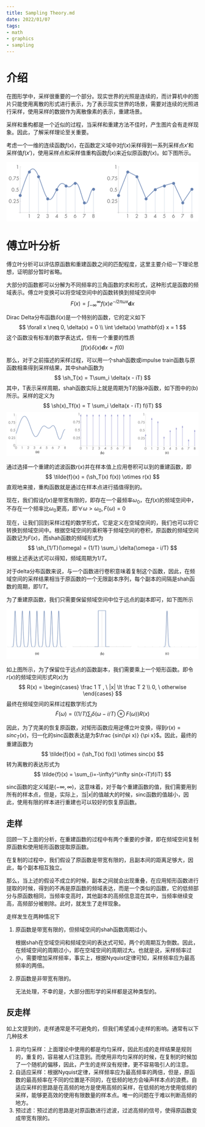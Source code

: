```yaml
---
title: Sampling Theory.md
date: 2022/01/07
tags:
- math
- graphics
- sampling
---
```


# 介绍
在图形学中，采样很重要的一个部分。现实世界的光照是连续的，而计算机中的图片只能使用离散的形式进行表示，为了表示现实世界的场景，需要对连续的光照进行采样，使用采样的数据作为离散像素的表示，重建场景。

采样和重构都是一个近似的过程，当采样和重建方法不佳时，产生图片会有走样现象。因此，了解采样理论至关重要。

考虑一个一维的连续函数$f(x)$，在函数定义域中对$f(x)$采样得到一系列采样点$x'$和采样值$f(x')$，使用采样点和采样值重构函数$\tilde{f}(x)$来近似原函数$f(x)$。如下图所示。

![采样示例](../_img/Sampling%20Theory%20Figure%201.png)

# 傅立叶分析
傅立叶分析可以评估原函数和重建函数之间的匹配程度，这里主要介绍一下理论思想，证明部分暂时省略。

大部分的函数都可以分解为不同频率的三角函数的求和形式，这种形式是函数的频域表示。傅立叶变换可以将空域空间中的函数转换到频域空间中
$$
F(x) = \int_{-\infty}^\infty f(x) e^{-i 2 \pi \omega x} \mathbf{d} x
$$

Dirac Delta分布函数$\delta(x)$是一个特别的函数，它的定义如下
$$
\forall x \neq 0, \delta(x) = 0 \\
\int \delta(x) \mathbf{d} x = 1
$$
这个函数没有标准的数学表达式，但有一个重要的性质
$$
\int f(x) \delta(x) \mathbf{d}x = f(0)
$$

那么，对于之前描述的采样过程，可以用一个shah函数或impulse train函数与原函数相乘得到采样结果，其中shah函数为
$$
\sh_T(x) = T\sum_i \delta(x - iT)
$$
其中，T表示采样周期，shah函数实际上就是周期为T的脉冲函数，如下图中的(b)所示。采样的定义为
$$
\sh(x)_Tf(x) = T \sum_i \delta(x - iT) f(iT)
$$
![采样过程的数学形式](../_img/Sampling_Theory_Figure_2.png)

通过选择一个重建的滤波函数$r(x)$并在样本值上应用卷积可以到的重建函数，即
$$
\tilde{f}(x) = (\sh_T(x) f(x)) \otimes r(x)
$$
直观地来接，重构函数就是通过在样本点进行插值得到的。

现在，我们假设$f(x)$是带宽有限的，即存在一个最频率$\omega_0$，在$f(x)$的频域空间中，不存在一个频率比$\omega_0$更高，即$\forall \omega \gt \omega_0, F(\omega) = 0$

现在，让我们回到采样过程的数学形式，它是定义在空域空间的，我们也可以将它转换到频域空间中。根据空域空间的乘积等于频域空间的卷积，原函数的频域空间函数记为$F(x)$，而shah函数的频域形式为
$$
\sh_{1/T}(\omega) = (1/T) \sum_i \delta(\omega - i/T)
$$
根据上述表达式可以得知，频域周期为$1/T$。

对于delta分布函数来说，与一个函数进行卷积意味着复制这个函数，因此，在频域空间的采样结果相当于原函数的一个无限副本序列，每个副本的间隔是shah函数的周期，即$1/T$。

为了重建原函数，我们只需要保留频域空间中位于远点的副本即可，如下图所示

![图三](../_img/Sampling_Theory_Figure_3.png)

如上图所示，为了保留位于远点的函数副本，我们需要乘上一个矩形函数。即令$r(x)$的频域空间形式$R(x)$为
$$
R(x) = \begin{cases}
\frac 1 T , \ |x| \lt \frac T 2 \\
0, \ otherwise
\end{cases}
$$
最终在频域空间的采样过程数学形式为
$$
\tilde{F}(\omega) = ((1/T)\sum_i \delta(\omega -i/T) \otimes F(\omega)) R(x)
$$

因此，为了完美的恢复原函数，对矩形函数应用逆傅立叶变换，得到$r(x)= sinc_T(x)$，归一化的sinc函数表达是为$\frac {sin(\pi x)} {\pi x}$。因此，最终的重建函数为
$$
\tilde{f}(x) = (\sh_T(x) f(x)) \otimes sinc(x)
$$
转为离散的表达形式为
$$
\tilde{f}(x) = \sum_{i=-\infty}^\infty sin(x-iT)f(iT)
$$

sinc函数的定义域是$(-\infty, \infty)$，这意味着，对于每个重建函数的值，我们需要用到所有的样本点，但是，实际上，当$|x|$的值越大的时候，sinc函数的值越小，因此，使用有限的样本进行重建也可以较好的恢复原函数。

## 走样
回顾一下上面的分析，在重建函数的过程中有两个重要的步骤，即在频域空间复制原函数和使用矩形函数提取原函数。

在复制的过程中，我们假设了原函数是带宽有限的，且副本间的距离足够大，因此，每个副本相互独立。

那么，当上述的假设不成立的时候，副本之间就会出现重叠，在应用矩形函数进行提取的时候，得到的不再是原函数的频域表达，而是一个类似的函数，它的低频部分与原函数相同，当频率变高时，其他副本的高频信息混在其中，当频率继续变高，高频部分被剔除。此时，就发生了走样现象。

走样发生在两种情况下
1. 原函数是带宽有限的，但频域空间的shah函数周期过小。
   
   根据shah在空域空间和频域空间的表达式可知，两个的周期互为倒数。因此，在频域空间的周期过小，即在空域空间的周期过大。也就是说，采样频率过小，需要增加采样频率，事实上，根据Nyquist定律可知，采样频率应为最高频率的两倍。
2. 原函数是非带宽有限的。
   
   无法处理，不幸的是，大部分图形学的采样都是这种类型的。

## 反走样
如上文提到的，走样通常是不可避免的，但我们希望减小走样的影响。通常有以下几种技术
1. 非均匀采样：上面理论中使用的都是均匀采样，因此形成的走样结果是规则的，重复的，容易被人们注意到。而使用非均匀采样的时候，在复制的时候加了一个随机的偏移，因此，产生的走样没有规律，更不容易吸引人的注意。
2. 自适应采样：根据Nyquist定律，采样频率应为最高频率的两倍，但是，原函数的最高频率在不同的位置是不同的，在低频的地方会噪声样本点的浪费。自适应采样的思路是在高频的地方是使用高频的采样，在低频的地方使用低频的采样，能够更高效的使用有限数量的样本点。唯一的问题在于难以判断高频的地方。
3. 预过滤：预过滤的思路是对原函数进行滤波，过滤高频的信号，使得原函数变成带宽有限的。

